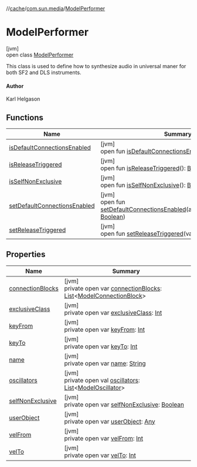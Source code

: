 //[cache](../../../index.md)/[com.sun.media](../index.md)/[ModelPerformer](index.md)

# ModelPerformer

[jvm]\
open class [ModelPerformer](index.md)

This class is used to define how to synthesize audio in universal maner for both SF2 and DLS instruments.

#### Author

Karl Helgason

## Functions

| Name | Summary |
|---|---|
| [isDefaultConnectionsEnabled](is-default-connections-enabled.md) | [jvm]<br>open fun [isDefaultConnectionsEnabled](is-default-connections-enabled.md)(): [Boolean](https://kotlinlang.org/api/latest/jvm/stdlib/kotlin/-boolean/index.html) |
| [isReleaseTriggered](is-release-triggered.md) | [jvm]<br>open fun [isReleaseTriggered](is-release-triggered.md)(): [Boolean](https://kotlinlang.org/api/latest/jvm/stdlib/kotlin/-boolean/index.html) |
| [isSelfNonExclusive](is-self-non-exclusive.md) | [jvm]<br>open fun [isSelfNonExclusive](is-self-non-exclusive.md)(): [Boolean](https://kotlinlang.org/api/latest/jvm/stdlib/kotlin/-boolean/index.html) |
| [setDefaultConnectionsEnabled](set-default-connections-enabled.md) | [jvm]<br>open fun [setDefaultConnectionsEnabled](set-default-connections-enabled.md)(addDefaultConnections: [Boolean](https://kotlinlang.org/api/latest/jvm/stdlib/kotlin/-boolean/index.html)) |
| [setReleaseTriggered](set-release-triggered.md) | [jvm]<br>open fun [setReleaseTriggered](set-release-triggered.md)(value: [Boolean](https://kotlinlang.org/api/latest/jvm/stdlib/kotlin/-boolean/index.html)) |

## Properties

| Name | Summary |
|---|---|
| [connectionBlocks](connection-blocks.md) | [jvm]<br>private open var [connectionBlocks](connection-blocks.md): [List](https://docs.oracle.com/javase/8/docs/api/java/util/List.html)&lt;[ModelConnectionBlock](../-model-connection-block/index.md)&gt; |
| [exclusiveClass](exclusive-class.md) | [jvm]<br>private open var [exclusiveClass](exclusive-class.md): [Int](https://kotlinlang.org/api/latest/jvm/stdlib/kotlin/-int/index.html) |
| [keyFrom](key-from.md) | [jvm]<br>private open var [keyFrom](key-from.md): [Int](https://kotlinlang.org/api/latest/jvm/stdlib/kotlin/-int/index.html) |
| [keyTo](key-to.md) | [jvm]<br>private open var [keyTo](key-to.md): [Int](https://kotlinlang.org/api/latest/jvm/stdlib/kotlin/-int/index.html) |
| [name](name.md) | [jvm]<br>private open var [name](name.md): [String](https://docs.oracle.com/javase/8/docs/api/java/lang/String.html) |
| [oscillators](oscillators.md) | [jvm]<br>private open val [oscillators](oscillators.md): [List](https://docs.oracle.com/javase/8/docs/api/java/util/List.html)&lt;[ModelOscillator](../-model-oscillator/index.md)&gt; |
| [selfNonExclusive](self-non-exclusive.md) | [jvm]<br>private open var [selfNonExclusive](self-non-exclusive.md): [Boolean](https://kotlinlang.org/api/latest/jvm/stdlib/kotlin/-boolean/index.html) |
| [userObject](user-object.md) | [jvm]<br>private open var [userObject](user-object.md): [Any](https://kotlinlang.org/api/latest/jvm/stdlib/kotlin/-any/index.html) |
| [velFrom](vel-from.md) | [jvm]<br>private open var [velFrom](vel-from.md): [Int](https://kotlinlang.org/api/latest/jvm/stdlib/kotlin/-int/index.html) |
| [velTo](vel-to.md) | [jvm]<br>private open var [velTo](vel-to.md): [Int](https://kotlinlang.org/api/latest/jvm/stdlib/kotlin/-int/index.html) |

